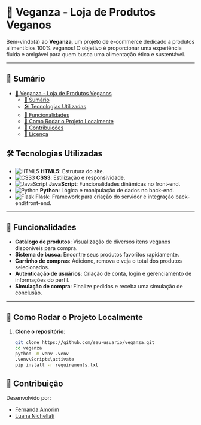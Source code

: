 # 🌱 Veganza - Loja de Produtos Veganos

Bem-vindo(a) ao **Veganza**, um projeto de e-commerce dedicado a produtos alimentícios 100% veganos! O objetivo é proporcionar uma experiência fluida e amigável para quem busca uma alimentação ética e sustentável.

---

## 📜 Sumário

- [🌱 Veganza - Loja de Produtos Veganos](#-veganza---loja-de-produtos-veganos)
  - [📜 Sumário](#-sumário)
  - [🛠️ Tecnologias Utilizadas](#️-tecnologias-utilizadas)
  - [🚀 Funcionalidades](#-funcionalidades)
  - [🔧 Como Rodar o Projeto Localmente](#-como-rodar-o-projeto-localmente)
  - [🌟 Contribuições](#-contribuições)
  - [📄 Licença](#-licença)

## 🛠️ Tecnologias Utilizadas

- ![HTML5](https://img.shields.io/badge/HTML5-%23E34F26.svg?style=flat&logo=html5&logoColor=white) **HTML5**: Estrutura do site.
- ![CSS3](https://img.shields.io/badge/CSS3-%231572B6.svg?style=flat&logo=css3&logoColor=white) **CSS3**: Estilização e responsividade.
- ![JavaScript](https://img.shields.io/badge/JavaScript-%23F7DF1E.svg?style=flat&logo=javascript&logoColor=black) **JavaScript**: Funcionalidades dinâmicas no front-end.
- ![Python](https://img.shields.io/badge/Python-%233776AB.svg?style=flat&logo=python&logoColor=white) **Python**: Lógica e manipulação de dados no back-end.
- ![Flask](https://img.shields.io/badge/Flask-%23000000.svg?style=flat&logo=flask&logoColor=white) **Flask**: Framework para criação do servidor e integração back-end/front-end.

---

## 🚀 Funcionalidades

- **Catálogo de produtos**: Visualização de diversos itens veganos disponíveis para compra.
- **Sistema de busca**: Encontre seus produtos favoritos rapidamente.
- **Carrinho de compras**: Adicione, remova e veja o total dos produtos selecionados.
- **Autenticação de usuários**: Criação de conta, login e gerenciamento de informações do perfil.
- **Simulação de compra**: Finalize pedidos e receba uma simulação de conclusão.

---

## 🔧 Como Rodar o Projeto Localmente

1. **Clone o repositório**:  
   ```bash
   git clone https://github.com/seu-usuario/veganza.git
   cd veganza
   python -m venv .venv
   .venv\Scripts\activate
   pip install -r requirements.txt

## 📝 Contribuição
Desenvolvido por:
- [Fernanda Amorim](https://github.com/fernanda310)
- [Luana Nichellati](https://github.com/luanaNichelatti)
